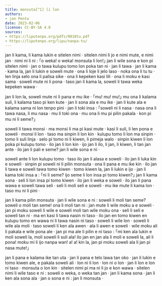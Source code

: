 ```yaml
---
title: monsuta[^1] li lon
authors:
- jan Penta
date: 2023-02-06
license: CC-BY-SA 4.0
sources:
- https://liputenpo.org/pdfs/0018tu.pdf
- https://liputenpo.org/lipu/nanpa-tu/
---
```


[^1]: “monsuta” li ijo ike tan ni: ona li wile pakala e sina a

jan li kama, li kama lukin e sitelen nimi · sitelen nimi li jo e nimi mute, e nimi jan · nimi ni li ni : ｢o weka! o weka! monsuta li lon!｣ jan li wile sona e kon pi sitelen nimi · jan o tawa kulupu tomo lon poka tan ni · jan li tawa · jan li kama · kama la, jan li lukin e soweli mute · ona li loje li jelo laso · noka ona li tu tu · len linja selo ona li palisa sike · ona li kepeken kasi lili · ona li moku e kasi sama · soweli mute ni li pona · taso jan li kama la, soweli li tawa weka kepeken wawa ·

jan li lon la, soweli mute ni li pana e mu ike · ｢mu! mu! mu!｣ mu ona li kalama suli, li kalama taso pi ken kute · jan li sona ala e mu ike · jan li kute ala e kalama sama ni lon tenpo pini · jan li toki insa : ｢soweli ni li nasa · nasa ona li tawa nasa, li mu nasa · mu li toki ona · mu ona li mu pi pilin pakala · kon pi mu ni li seme?｣

soweli li tawa monsi · ma monsi li ma pi kasi mute · kasi li suli, li len pona e soweli · monsi li lon · taso ma sinpin li lon kin · kulupu tomo li lon ma sinpin · tomo li suli linja · selo pi tomo ni li kiwen, li pimeja walo · sinpin kiwen li lon poka pi kulupu tomo · ilo jan li lon kin · ijo jan li ilo, li jan, li kiwen, li tan jan ante · ilo jan li pali e seme? jan li wile sona e ni ·

soweli ante li lon kulupu tomo · taso ilo jan li alasa e soweli · ilo jan li luka kin e soweli · sinpin pi soweli ni li pilin monsuta · ona li pana e mu ike kin · ilo jan li tawa e soweli tawa tomo kiwen · tomo kiwen la, jan li lukin e ijo · jan li kama toki insa a : ｢ni li seme? ijo seme li lon insa pi tomo kiwen?｣ jan li kama sona · seli li lon insa pi tomo kiwen · ilo jan li weka e soweli · ilo jan li pana wawa e soweli tawa seli · seli li moli seli e soweli · mu ike mute li kama lon · taso mu ni li pini ·

jan li kama pilin monsuta · jan li wile sona e ni : soweli li moli tan seme? soweli o moli tan seme! ona li moli tan ni : jan mute li wile moku a e soweli · jan pi moku soweli li wile e soweli moli tan wile moku ona · seli li seli e soweli tan ni · ma en kasi li tawa nasin ni taso · ilo jan en tomo kiwen en kulupu tomo en wawa ni li tawa nasin ni taso · soweli li wile lon · soweli li wile ala moli · taso soweli li ken ala awen · ala li awen e soweli · wile moku ali li pakala e wile pona ale · jan pi ma ale li pilin e ni taso : ｢mi ken ala lukin e moli soweli la, moli soweli li suli ala! ilo jan en jan ala li moli e soweli la, ali li pona! moku mi li ijo nanpa wan! a! a! kin la, jan pi moku soweli ala li jan pi nasa mute!｣

jan li pana e kalama ike tan uta · jan li pana e telo lawa tan oko · jan li lukin e tomo kiwen ale, e pakala soweli ali · lon ni li lon · lon ni o lon · jan li lon e lon ni taso · monsuta o lon kin · sitelen nimi pi ma ni li jo e kon wawa · sitelen nimi li wile taso e ni : soweli o weka, o weka tan jan · jan li kama sona · jan li ken ala sona ala · jan o sona e ni : jan li monsuta ·